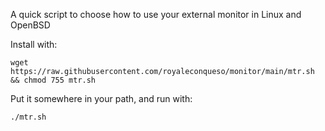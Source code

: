 A quick script to choose how to use your external monitor in Linux and OpenBSD

Install with:

```
wget https://raw.githubusercontent.com/royaleconqueso/monitor/main/mtr.sh && chmod 755 mtr.sh
```

Put it somewhere in your path, and run with:

```
./mtr.sh
```
